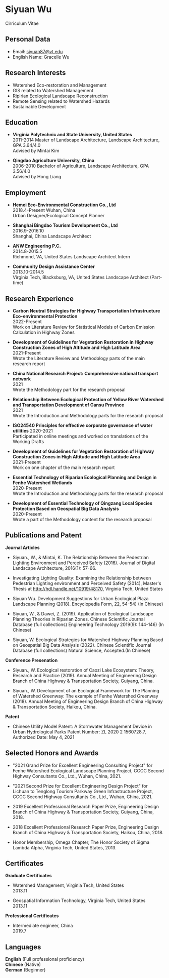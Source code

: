 # Siyuan Wu
 Cirriculum Vitae



## Personal Data
- Email: siyuan87@vt.edu
- English Name: Gracelle Wu

## Research Interests
- Watershed Eco-restoration and Management
- GIS related to Watershed Management
- Ripirian Ecological Landscape Reconstruction 
- Remote Sensing related to Watershed Hazards
- Sustainable Development

## Education
- **Virginia Polytechnic and State University, United States**                                                                   
2011-2014
  Master of Landscape Architecture, Landscape Architecture, GPA 3.64/4.0  
Advised by Mintai Kim
  
- **Qingdao Agriculture University, China**                                                                                                    
2006-2010
  Bachelor of Agriculture, Landscape Architecture, GPA 3.56/4.0  
Advised by Hong Liang

## Employment
- **Hemei Eco-Environmental Construction Co., Ltd**                                                                        
2018.4-Present
  Wuhan, China                                          
  Urban Designer/Ecological Concept Planner

- **Shanghai Bingdao Tourism Development Co., Ltd**                                                                   
2016.9-2016.10  
  Shanghai, China
  Landscape Architect

- **ANW Engineering P.C.**                                                                                                                          
2014.8-2015.5  
  Richmond, VA, United States
  Landscape Architect Intern

- **Community Design Assistance Center**                                                                                            
2013.10-2014.5  
  Virginia Tech, Blacksburg, VA, United States
  Landscape Architect (Part-time)

## Research Experience
- **Carbon Neutral Strategies for Highway Transportation Infrastructure Eco-environmental Protection**                                                                          
2022-Present                                          
Work on Literature Review for Statistical Models of Carbon Emission Calculation in Highway Zones

- **Development of Guidelines for Vegetation Restoration in Highway Construction Zones of High Altitude and High Latitude Area**  
2021-Present  
Wrote the Literature Review and Methodology parts of the main research report

- **China National Research Project: Comprehensive national transport network**  
2021  
Wrote the Methodology part for the research proposal

- **Relationship Between Ecological Protection of Yellow River Watershed and Transportation Development of Gansu Province**  
2021  
  Wrote the Introduction and Methodology parts for the research proposal

- **ISO24540 Principles for effective corporate governance of water utilities**
2020-2021  
  Participated in online meetings and  worked on translations of the Working Drafts

- **Development of Guidelines for Vegetation Restoration of Highway Construction Zones in High Altitude and High Latitude Area**  
2021-Present  
  Work on one chapter of the main research report

- **Essential Technology of Riparian Ecological Planning and Design in Fenhe Watershed Wetlands**  
2020-Present  
  Wrote the Introduction and Methodology parts for the research proposal

- **Development of Essential Technology of Qingzang Local Species Protection Based on Geospatial Big Data Analysis**  
2020-Present  
  Wrote a part of the Methodology content for the research proposal

## Publications and Patent
**Journal Articles**

- Siyuan., W., & Mintai, K. The Relationship Between the Pedestrian Lighting Environment and Perceived Safety (2016). Journal of Digital Landscape Architecture, 2016(1): 57-66. 

- Investigating Lighting Quality: Examining the Relationship between Pedestrian Lighting environment and Perceived Safety (2014), Master's Thesis at http://hdl.handle.net/10919/48170, Virginia Tech, United States

- Siyuan Wu. Development Suggestions for Urban Ecological Plaza Landscape Planning (2018). Encyclopedia Form, 22, 54-54) (In Chinese)

- Siyuan, W., & Dawei, Z. (2019). Application of Ecological Landscape Planning Theories in Riparian Zones. Chinese Scientific Journal Database (full collections) Engineering Technology 2019(9): 144-146) (In Chinese)

- Siyuan, W. Ecological Strategies for Watershed Highway Planning Based on Geospatial Big Data Analysis (2022). Chinese Scientific Journal Database (full collections) Natural Science, Accepted.(In Chinese)

**Conference Presenation**

- Siyuan., W. Ecological restoration of Caozi Lake Ecosystem: Theory, Research and Practice (2019). Annual Meeting of Engineering Design Branch of China Highway & Transportation Society, Guiyang, China.

- Siyuan., W. Development of an Ecological Framework for The Planning of Watershed Greenway: The example of Fenhe Watershed Greenway (2018). Annual Meeting of Engineering Design Branch of China Highway & Transportation Society, Haikou, China.

**Patent**

- Chinese Utility Model Patent: A Stormwater Management Device in Urban Hydrological Parks
Patent Number: ZL 2020 2 1560728.7, Authorized Date: May 4, 2021

## Selected Honors and Awards
- "2021 Grand Prize for Excellent Engineering Consulting Project" for Fenhe Watershed Ecological Landscape Planning Project, CCCC Second Highway Consultants Co., Ltd., Wuhan, China, 2021.

- "2021 Second Prize for Excellent Engineering Design Project"  for Lichuan to Tenglong Tourism Parkway Green Infrastructure Project, CCCC Second Highway Consultants Co., Ltd., Wuhan, China, 2021.

- 2019 Excellent Professional Research Paper Prize, Engineering Design Branch of China Highway & Transportation Society, Guiyang, China, 2018.

- 2018 Excellent Professional Research Paper Prize, Engineering Design Branch of China Highway & Transportation Society, Haikou, China, 2018.

- Honor Membership, Omega Chapter, The Honor Society of Sigma Lambda Alpha, Virginia Tech, United States, 2013.    

## Certificates
 **Graduate Certificates**
- Watershed Management, Virginia Tech, United States                                                                            
2013.11

- Geospatial Information Technology, Virginia Tech, United States                                                           
2013.11

**Professional Certificates**
- Intermediate engineer, China                                                                                                                      
2019.7

## Languages
**English** (Full professional proficiency)     
**Chinese** (Native)    
**German** (Beginner)













 


















